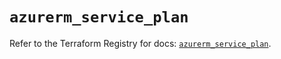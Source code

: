 # `azurerm_service_plan`

Refer to the Terraform Registry for docs: [`azurerm_service_plan`](https://registry.terraform.io/providers/hashicorp/azurerm/4.23.0/docs/resources/service_plan).
